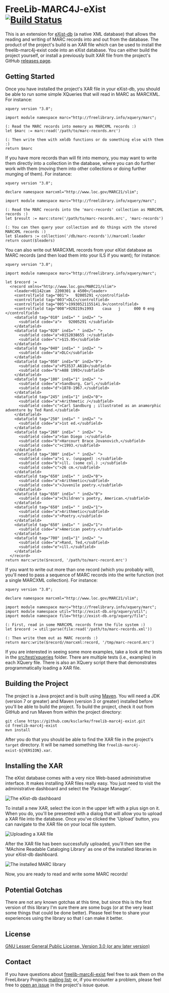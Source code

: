 # FreeLib-MARC4J-eXist [![Build Status](https://travis-ci.org/ksclarke/freelib-marc4j-exist.png?branch=master)](https://travis-ci.org/ksclarke/freelib-marc4j-exist)

This is an extension for [eXist-db](http://exist-db.org/) (a native XML database) that allows the reading and writing of MARC records into and out from the database. The product of the project's build is an XAR file which can be used to install the freelib-marc4j-exist code into an eXist database.  You can either build the project yourself, or install a previously built XAR file from the project's GitHub [releases page](https://github.com/ksclarke/freelib-marc4j-exist/releases).

## Getting Started

Once you have installed the project's XAR file in your eXist-db, you should be able to run some simple XQueries that will read in MARC as MARCXML.  For instance:

    xquery version "3.0";
    
    import module namespace marc="http://freelibrary.info/xquery/marc";
    
    (: Read the MARC records into memory as MARCXML records :)
    let $marc := marc:read('/path/to/marc-records.mrc')
    
    (: Then write them with xmldb functions or do something else with them :)
    return $marc

If you have more records than will fit into memory, you may want to write them directly into a collection in the database, where you can do further work with them (moving them into other collections or doing further munging of them).  For instance:

    xquery version "3.0";
    
    declare namespace marcxml="http://www.loc.gov/MARC21/slim";
    
    import module namespace marc="http://freelibrary.info/xquery/marc";
    
    (: Read the MARC records into the 'marc-records' collection as MARCXML records :)
    let $result := marc:store('/path/to/marc-records.mrc', 'marc-records')
    
    (: You can then query your collection and do things with the stored MARCXML records :)
    let $leaders := collection('/db/marc-records')//marcxml:leader
    return count($leaders)

You can also write out MARCXML records from your eXist database as MARC records (and then load them into your ILS if you want); for instance:

    xquery version "3.0";
    
    import module namespace marc="http://freelibrary.info/xquery/marc";
    
    let $record :=
      <record xmlns="http://www.loc.gov/MARC21/slim">
        <leader>01142cam  2200301 a 4500</leader>
        <controlfield tag="001">   92005291 </controlfield>
        <controlfield tag="003">DLC</controlfield>
        <controlfield tag="005">19930521155141.9</controlfield>
        <controlfield tag="008">920219s1993    caua   j      000 0 eng  </controlfield>
        <datafield tag="010" ind1=" " ind2=" ">
          <subfield code="a">   92005291 </subfield>
        </datafield>
        <datafield tag="020" ind1=" " ind2=" ">
          <subfield code="a">0152038655 :</subfield>
          <subfield code="c">$15.95</subfield>
        </datafield>
        <datafield tag="040" ind1=" " ind2=" ">
          <subfield code="a">DLC</subfield>
        </datafield>
        <datafield tag="050" ind1="0" ind2="0">
          <subfield code="a">PS3537.A618</subfield>
          <subfield code="b">A88 1993</subfield>
        </datafield>
        <datafield tag="100" ind1="1" ind2=" ">
          <subfield code="a">Sandburg, Carl,</subfield>
          <subfield code="d">1878-1967.</subfield>
        </datafield>
        <datafield tag="245" ind1="1" ind2="0">
          <subfield code="a">Arithmetic /</subfield>
          <subfield code="c">Carl Sandburg ; illustrated as an anamorphic adventure by Ted Rand.</subfield>
        </datafield>
        <datafield tag="250" ind1=" " ind2=" ">
          <subfield code="a">1st ed.</subfield>
        </datafield>
        <datafield tag="260" ind1=" " ind2=" ">
          <subfield code="a">San Diego :</subfield>
          <subfield code="b">Harcourt Brace Jovanovich,</subfield>
          <subfield code="c">c1993.</subfield>
        </datafield>
        <datafield tag="300" ind1=" " ind2=" ">
          <subfield code="a">1 v. (unpaged) :</subfield>
          <subfield code="b">ill. (some col.) ;</subfield>
          <subfield code="c">26 cm.</subfield>
        </datafield>
        <datafield tag="650" ind1=" " ind2="0">
          <subfield code="a">Arithmetic</subfield>
          <subfield code="x">Juvenile poetry.</subfield>
        </datafield>
        <datafield tag="650" ind1=" " ind2="0">
          <subfield code="a">Children's poetry, American.</subfield>
        </datafield>
        <datafield tag="650" ind1=" " ind2="1">
          <subfield code="a">Arithmetic</subfield>
          <subfield code="x">Poetry.</subfield>
        </datafield>
        <datafield tag="650" ind1=" " ind2="1">
          <subfield code="a">American poetry.</subfield>
        </datafield>
        <datafield tag="700" ind1="1" ind2=" ">
          <subfield code="a">Rand, Ted,</subfield>
          <subfield code="e">ill.</subfield>
        </datafield>
      </record>
    return marc:write($record, '/path/to/marc-record.mrc')

If you want to write out more than one record (which you probably will), you'll need to pass a sequence of MARC records into the write function (not a single MARCXML collection).  For instance:

    xquery version "3.0";
    
    declare namespace marcxml="http://www.loc.gov/MARC21/slim";
    
    import module namespace marc="http://freelibrary.info/xquery/marc";
    import module namespace util="http://exist-db.org/xquery/util";
    import module namespace file="http://exist-db.org/xquery/file";
    
    (: First, read in some MARCXML records from the file system :)
    let $record := util:parse(file:read('/path/to/marc-records.xml'))
    
    (: Then write them out as MARC records :)
    return marc:write($record//marcxml:record, '/tmp/marc-record.mrc')

If you are interested in seeing some more examples, take a look at the tests in the [src/test/xqueries](https://github.com/ksclarke/freelib-marc4j-exist/tree/master/src/test/xqueries) folder.  There are multiple tests (i.e., examples) in each XQuery file. There is also an XQuery script there that demonstrates programmatically loading a XAR file.

## Building the Project

The project is a Java project and is built using [Maven](https://maven.apache.org/).  You will need a JDK (version 7 or greater) and Maven (version 3 or greater) installed before you'll be able to build the project.  To build the project, check it out from GitHub and run Maven from within the project directory:

    git clone https://github.com/ksclarke/freelib-marc4j-exist.git
    cd freelib-marc4j-exist
    mvn install

After you do that you should be able to find the XAR file in the project's `target` directory.  It will be named something like `freelib-marc4j-exist-${VERSION}.xar`.

## Installing the XAR

The eXist database comes with a very nice Web-based administrative interface.  It makes installing XAR files really easy.  You just need to visit the administrative dashboard and select the 'Package Manager'.

![The eXist-db dashboard](https://raw.githubusercontent.com/ksclarke/freelib-marc4j-exist/master/src/site/images/exist-dashboard.png)

To install a new XAR, select the icon in the upper left with a plus sign on it.  When you do, you'll be presented with a dialog that will allow you to upload a XAR file into the database.  Once you've clicked the 'Upload' button, you can navigate to the XAR file on your local file system.

![Uploading a XAR file](https://raw.githubusercontent.com/ksclarke/freelib-marc4j-exist/master/src/site/images/exist-xar-upload.png)

After the XAR file has been successfully uploaded, you'll then see the 'MAchine Readable Cataloging Library' as one of the installed libraries in your eXist-db dashboard.

![The installed MARC library](https://raw.githubusercontent.com/ksclarke/freelib-marc4j-exist/master/src/site/images/exist-installed-xar.png)

Now, you are ready to read and write some MARC records!

## Potential Gotchas

There are not any known gotchas at this time, but since this is the first version of this library I'm sure there are some bugs (or at the very least some things that could be done better).  Please feel free to share your experiences using the library so that I can make it better.

## License

[GNU Lesser General Public License, Version 3.0 (or any later version)](LICENSE.txt)

## Contact

If you have questions about [freelib-marc4j-exist](http://github.com/ksclarke/freelib-marc4j-exist) feel free to ask them on the FreeLibrary Projects [mailing list](https://groups.google.com/forum/#!forum/freelibrary-projects); or, if you encounter a problem, please feel free to [open an issue](https://github.com/ksclarke/freelib-marc4j-exist/issues "GitHub Issue Queue") in the project's issue queue.